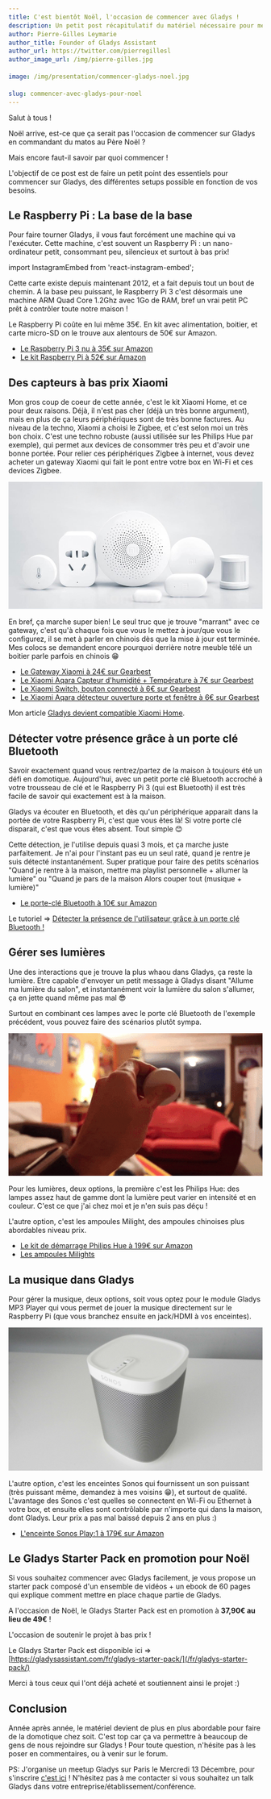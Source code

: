 ```yaml
---
title: C'est bientôt Noël, l'occasion de commencer avec Gladys !
description: Un petit post récapitulatif du matériel nécessaire pour mettre en place Gladys chez soit !
author: Pierre-Gilles Leymarie
author_title: Founder of Gladys Assistant
author_url: https://twitter.com/pierregillesl
author_image_url: /img/pierre-gilles.jpg

image: /img/presentation/commencer-gladys-noel.jpg

slug: commencer-avec-gladys-pour-noel
---
```


Salut à tous !

Noël arrive, est-ce que ça serait pas l'occasion de commencer sur Gladys en commandant du matos au Père Noël ?

Mais encore faut-il savoir par quoi commencer !

L'objectif de ce post est de faire un petit point des essentiels pour commencer sur Gladys, des différentes setups possible en fonction de vos besoins.

<!--truncate-->

## Le Raspberry Pi : La base de la base

Pour faire tourner Gladys, il vous faut forcément une machine qui va l'exécuter. Cette machine, c'est souvent un Raspberry Pi : un nano-ordinateur petit, consommant peu, silencieux et surtout à bas prix!

import InstagramEmbed from 'react-instagram-embed';

<InstagramEmbed
url='https://www.instagram.com/p/7cyO2Xhq9P/'
maxWidth={320}
hideCaption={false}
containerTagName='div'
protocol=''
injectScript
/>

Cette carte existe depuis maintenant 2012, et a fait depuis tout un bout de chemin. A la base peu puissant, le Raspberry Pi 3 c'est désormais une machine ARM Quad Core 1.2Ghz avec 1Go de RAM, bref un vrai petit PC prêt à contrôler toute notre maison !

Le Raspberry Pi coûte en lui même 35€. En kit avec alimentation, boitier, et carte micro-SD on le trouve aux alentours de 50€ sur Amazon.

- <a href="https://www.amazon.fr/gp/product/B01CD5VC92/ref=as_li_qf_sp_asin_il_tl?ie=UTF8&tag=gladproj-21&camp=1642&creative=6746&linkCode=as2&creativeASIN=B01CD5VC92&linkId=618f72a79279d88366a9344ebff83e40" rel="nofollow" >Le Raspberry Pi 3 nu à 35€ sur Amazon</a>
- <a href="https://www.amazon.fr/gp/product/B01CI5879A/ref=as_li_qf_sp_asin_il_tl?ie=UTF8&tag=gladproj-21&camp=1642&creative=6746&linkCode=as2&creativeASIN=B01CI5879A&linkId=3eb4e79d1cabd4cf1ebeafb61d8d29cd" rel="nofollow">Le kit Raspberry Pi à 52€ sur Amazon</a>

## Des capteurs à bas prix Xiaomi

Mon gros coup de coeur de cette année, c'est le kit Xiaomi Home, et ce pour deux raisons. Déjà, il n'est pas cher (déjà un très bonne argument), mais en plus de ça leurs périphériques sont de très bonne factures. Au niveau de la techno, Xiaomi a choisi le Zigbee, et c'est selon moi un très bon choix. C'est une techno robuste (aussi utilisée sur les Philips Hue par exemple), qui permet aux devices de consommer très peu et d'avoir une bonne portée. Pour relier ces périphériques Zigbee à internet, vous devez acheter un gateway Xiaomi qui fait le pont entre votre box en Wi-Fi et ces devices Zigbee.

![Xiaomi Home](../static/img/presentation/xiaomi-home.jpg)

En bref, ça marche super bien! Le seul truc que je trouve "marrant" avec ce gateway, c'est qu'à chaque fois que vous le mettez à jour/que vous le configurez, il se met à parler en chinois dès que la mise à jour est terminée. Mes colocs se demandent encore pourquoi derrière notre meuble télé un boitier parle parfois en chinois 😁

- <a href="https://fr.gearbest.com/living-appliances/pp_344667.html?wid=55" rel="nofollow" >Le Gateway Xiaomi à 24€ sur Gearbest</a>
- <a href="https://fr.gearbest.com/access-control/pp_626702.html?wid=55" rel="nofollow" >Le Xiaomi Aqara Capteur d'humidité + Température à 7€ sur Gearbest</a>
- <a href="https://fr.gearbest.com/smart-light-bulb/pp_257679.html?wid=55" rel="nofollow" >Le Xiaomi Switch, bouton connecté à 6€ sur Gearbest</a>
- <a href="https://fr.gearbest.com/xiaomi-aqara-_gear/" rel="nofollow" >Le Xiaomi Aqara détecteur ouverture porte et fenêtre à 6€ sur Gearbest</a>

Mon article [Gladys devient compatible Xiaomi Home](https://gladysassistant.com/fr/blog/gladys-devient-compatible-xiaomi-home).

## Détecter votre présence grâce à un porte clé Bluetooth

Savoir exactement quand vous rentrez/partez de la maison à toujours été un défi en domotique. Aujourd'hui, avec un petit porte clé Bluetooth accroché à votre trousseau de clé et le Raspberry Pi 3 (qui est Bluetooth) il est très facile de savoir qui exactement est à la maison.

Gladys va écouter en Bluetooth, et dès qu'un périphérique apparait dans la portée de votre Raspberry Pi, c'est que vous êtes là! Si votre porte clé disparait, c'est que vous êtes absent. Tout simple 😊

Cette détection, je l'utilise depuis quasi 3 mois, et ça marche juste parfaitement. Je n'ai pour l'instant pas eu un seul raté, quand je rentre je suis détecté instantanément. Super pratique pour faire des petits scénarios "Quand je rentre à la maison, mettre ma playlist personnelle + allumer la lumière" ou "Quand je pars de la maison Alors couper tout (musique + lumière)"

- <a href="https://www.amazon.fr/gp/product/B01AUNMQMG/ref=as_li_qf_sp_asin_il_tl?ie=UTF8&tag=gladproj-21&camp=1642&creative=6746&linkCode=as2&creativeASIN=B01AUNMQMG&linkId=c8c3d0576a70e89bbd67591379eb3dfc" rel="nofollow" >Le porte-clé Bluetooth à 10€ sur Amazon</a>

Le tutoriel => [Détecter la présence de l'utilisateur grâce à un porte clé Bluetooth !](/fr/blog/detecter-presence-porte-cle-bluetooth)

## Gérer ses lumières

Une des interactions que je trouve la plus whaou dans Gladys, ça reste la lumière. Etre capable d'envoyer un petit message à Gladys disant "Allume ma lumière du salon", et instantanément voir la lumière du salon s'allumer, ça en jette quand même pas mal 😎

Surtout en combinant ces lampes avec le porte clé Bluetooth de l'exemple précédent, vous pouvez faire des scénarios plutôt sympa.

![Gladys Romantic](../static/img/articles/fr/compatibilite-xiaomi-home-gladys/gladys_romantic.gif)

Pour les lumières, deux options, la première c'est les Philips Hue: des lampes assez haut de gamme dont la lumière peut varier en intensité et en couleur. C'est ce que j'ai chez moi et je n'en suis pas déçu !

L'autre option, c'est les ampoules Milight, des ampoules chinoises plus abordables niveau prix.

- <a href="https://www.amazon.fr/gp/product/B01LZ8QYPI/ref=as_li_qf_sp_asin_il_tl?ie=UTF8&tag=gladproj-21&camp=1642&creative=6746&linkCode=as2&creativeASIN=B01LZ8QYPI&linkId=677b7acf047b61389e9a76548be071a2" rel="nofollow" >Le kit de démarrage Philips Hue à 199€ sur Amazon</a>
- <a href="https://www.amazon.fr/gp/search/ref=as_li_qf_sp_sr_il_tl?ie=UTF8&camp=1642&creative=6746&index=aps&keywords=milight%20lamp&linkCode=as2&tag=gladproj-21" rel="nofollow" >Les ampoules Milights</a>

## La musique dans Gladys

Pour gérer la musique, deux options, soit vous optez pour le module Gladys MP3 Player qui vous permet de jouer la musique directement sur le Raspberry Pi (que vous branchez ensuite en jack/HDMI à vos enceintes).

![Sonos](../static/img/articles/fr/gladys-sonos/gladys-sonos.jpg)

L'autre option, c'est les enceintes Sonos qui fournissent un son puissant (très puissant même, demandez à mes voisins 😁), et surtout de qualité. L'avantage des Sonos c'est quelles se connectent en Wi-Fi ou Ethernet à votre box, et ensuite elles sont contrôlable par n'importe qui dans la maison, dont Gladys. Leur prix a pas mal baissé depuis 2 ans en plus :)

- <a href="https://www.amazon.fr/gp/product/B00FSCNLME/ref=as_li_qf_sp_asin_il_tl?ie=UTF8&camp=1642&creative=6746&creativeASIN=B00FSCNLME&linkCode=as2&tag=gladproj-21" rel="nofollow" >L'enceinte Sonos Play:1 à 179€ sur Amazon</a>

## Le Gladys Starter Pack en promotion pour Noël

Si vous souhaitez commencer avec Gladys facilement, je vous propose un starter pack composé d'un ensemble de vidéos + un ebook de 60 pages qui explique comment mettre en place chaque partie de Gladys.

A l'occasion de Noël, le Gladys Starter Pack est en promotion à <b>37,90€ au lieu de 49€</b> !

L'occasion de soutenir le projet à bas prix !

Le Gladys Starter Pack est disponible ici => [https://gladysassistant.com/fr/gladys-starter-pack/](/fr/gladys-starter-pack/)

Merci à tous ceux qui l'ont déjà acheté et soutiennent ainsi le projet :)

## Conclusion

Année après année, le matériel devient de plus en plus abordable pour faire de la domotique chez soit. C'est top car ça va permettre à beaucoup de gens de nous rejoindre sur Gladys ! Pour toute question, n'hésite pas à les poser en commentaires, ou à venir sur le forum.

PS: J'organise un meetup Gladys sur Paris le Mercredi 13 Décembre, pour s'inscrire [c'est ici](https://www.eventbrite.fr/e/billets-meetup-gladys-project-un-assistant-domotique-intelligent-open-source-39826425912) ! N'hésitez pas à me contacter si vous souhaitez un talk Gladys dans votre entreprise/établissement/conférence.
